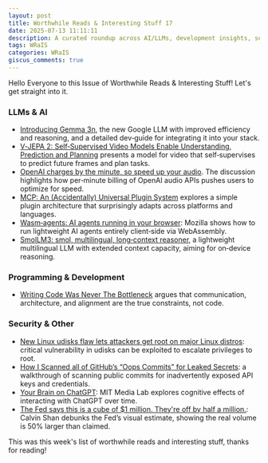 ```yaml
---
layout: post
title: Worthwhile Reads & Interesting Stuff 17
date: 2025-07-13 11:11:11
description: A curated roundup across AI/LLMs, development insights, security alerts, and thought‑provoking deep dives.
tags: WRaIS
categories: WRaIS
giscus_comments: true
---
```


Hello Everyone to this Issue of Worthwhile Reads & Interesting Stuff!
Let's get straight into it.

### LLMs & AI

- [Introducing Gemma 3n](https://developers.googleblog.com/en/introducing-gemma-3n-developer-guide/), the new Google LLM with improved efficiency and reasoning, and a detailed dev‑guide for integrating it into your stack.
- [V‑JEPA 2: Self‑Supervised Video Models Enable Understanding, Prediction and Planning](https://arxiv.org/abs/2506.09985) presents a model for video that self‑supervises to predict future frames and plan tasks.
- [OpenAI charges by the minute, so speed up your audio](https://news.ycombinator.com/item?id=44376989). The discussion highlights how per‑minute billing of OpenAI audio APIs pushes users to optimize for speed.
- [MCP: An (Accidentally) Universal Plugin System](https://worksonmymachine.substack.com/p/mcp-an-accidentally-universal-plugin) explores a simple plugin architecture that surprisingly adapts across platforms and languages.
- [Wasm‑agents: AI agents running in your browser](https://blog.mozilla.ai/wasm-agents-ai-agents-running-in-your-browser/): Mozilla shows how to run lightweight AI agents entirely client‑side via WebAssembly.
- [SmolLM3: smol, multilingual, long‑context reasoner](https://huggingface.co/blog/smollm3), a lightweight multilingual LLM with extended context capacity, aiming for on‑device reasoning.

### Programming & Development

- [Writing Code Was Never The Bottleneck](https://ordep.dev/posts/writing-code-was-never-the-bottleneck) argues that communication, architecture, and alignment are the true constraints, not code.

### Security & Other

- [New Linux udisks flaw lets attackers get root on major Linux distros](https://www.bleepingcomputer.com/news/linux/new-linux-udisks-flaw-lets-attackers-get-root-on-major-linux-distros/): critical vulnerability in udisks can be exploited to escalate privileges to root.
- [How I Scanned all of GitHub’s “Oops Commits” for Leaked Secrets](https://trufflesecurity.com/blog/guest-post-how-i-scanned-all-of-github-s-oops-commits-for-leaked-secrets): a walkthrough of scanning public commits for inadvertently exposed API keys and credentials.
- [Your Brain on ChatGPT](https://www.media.mit.edu/projects/your-brain-on-chatgpt/overview/): MIT Media Lab explores cognitive effects of interacting with ChatGPT over time.
- [The Fed says this is a cube of $1 million. They're off by half a million.](https://calvin.sh/blog/fed-lie/): Calvin Shan debunks the Fed’s visual estimate, showing the real volume is 50% larger than claimed.

This was this week's list of worthwhile reads and interesting stuff, thanks for reading!
